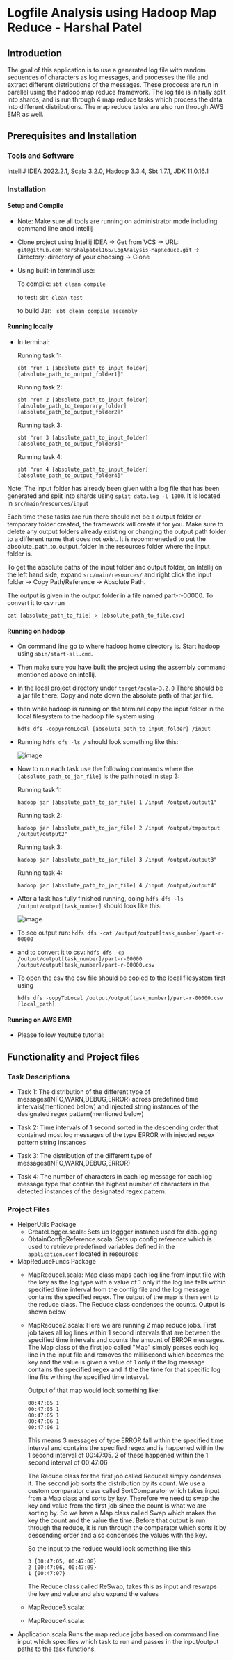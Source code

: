 # Logfile Analysis using Hadoop Map Reduce - Harshal Patel 
## Introduction
The goal of this application is to use a generated log file with random sequences of characters as log messages, and processes the file and extract different distributions of the messages. These proccess are run in parellel using the hadoop map reduce framework. The log file is initially split into shards, and is run through 4 map reduce tasks which process the data into different distributions. The map reduce tasks are also run through AWS EMR as well.
## Prerequisites and Installation
### Tools and Software 
IntelliJ IDEA 2022.2.1, Scala 3.2.0, Hadoop 3.3.4, Sbt 1.7.1, JDK 11.0.16.1
### Installation
#### Setup and Compile
- Note: Make sure all tools are running on administrator mode including command line andd Intellij
- Clone project using Intellij IDEA -> Get from VCS -> URL: ```git@github.com:harshalpatel165/LogAnalysis-MapReduce.git``` -> Directory: directory of your choosing -> Clone
- Using built-in terminal use:

  To compile:
  ```sbt clean compile```
  
  to test:
  ```sbt clean test```
  
  to build Jar:
  ``` sbt clean compile assembly```
 
#### Running locally
- In terminal:
  
  Running task 1:
  
  ```sbt "run 1 [absolute_path_to_input_folder] [absolute_path_to_output_folder1]"```
  
  Running task 2:
  
  ```sbt "run 2 [absolute_path_to_input_folder] [absolute_path_to_temporary_folder] [absolute_path_to_output_folder2]"```
  
  Running task 3:
  
  ```sbt "run 3 [absolute_path_to_input_folder] [absolute_path_to_output_folder3]"```
  
  Running task 4:
  
  ```sbt "run 4 [absolute_path_to_input_folder] [absolute_path_to_output_folder4]"```
  
 Note: The input folder has already been given with a log file that has been generated and split into shards using ```split data.log -l 1000```. It is located in ```src/main/resources/input```
 
Each time these tasks are run there should not be a output folder or temporary folder created, the framework will create it for you. Make sure to delete any output folders already existing or changing the output path folder to a different name that does not exist. It is recommeneded to put the absolute_path_to_output_folder in the resources folder where the input folder is.

To get the absolute paths of the input folder and output folder, on Intellij on the left hand side, expand ```src/main/resources/``` and right click the input folder -> Copy Path/Reference -> Absolute Path.

The output is given in the output folder in a file named part-r-00000. To convert it to csv run 

```cat [absolute_path_to_file] > [absolute_path_to_file.csv]```


#### Running on hadoop
- On command line go to where hadoop home directory is. Start hadoop using ```sbin/start-all.cmd```. 
- Then make sure you have built the project using the assembly command mentioned above on intellij. 
- In the local project directory under ```target/scala-3.2.0``` There should be a jar file there. Copy and note down the absolute path of that jar file.
- then while hadoop is running on the terminal copy the input folder in the local filesystem to the hadoop file system using 

  ```hdfs dfs -copyFromLocal [absolute_path_to_input_folder] /input```
- Running ```hdfs dfs -ls /``` should look something like this: 

  ![image](https://user-images.githubusercontent.com/55267253/196010363-61f7a9c2-bf9c-45b7-9899-e5647849ed25.png)
- Now to run each task use the following commands where the ```[absolute_path_to_jar_file]``` is the path noted in step 3:

  Running task 1:
  
  ```hadoop jar [absolute_path_to_jar_file] 1 /input /output/output1"```
  
  Running task 2:
  
  ```hadoop jar [absolute_path_to_jar_file] 2 /input /output/tmpoutput /output/output2"```
  
  Running task 3:
  
  ```hadoop jar [absolute_path_to_jar_file] 3 /input /output/output3"```
  
  Running task 4:
  
  ```hadoop jar [absolute_path_to_jar_file] 4 /input /output/output4"```
- After a task has fully finished running, doing ```hdfs dfs -ls /output/output[task_number]``` should look like this:

  ![image](https://user-images.githubusercontent.com/55267253/196010608-870f04a8-27f3-4f2c-ab12-9dd2b22d3fb5.png)
  
- To see output run: ```hdfs dfs -cat /output/output[task_number]/part-r-00000``` 
- and to convert it to csv: ```hdfs dfs -cp /output/output[task_number]/part-r-00000 /output/output[task_number]/part-r-00000.csv```
- To open the csv the csv file should be copied to the local filesystem first using 

  ```hdfs dfs -copyToLocal /output/output[task_number]/part-r-00000.csv [local_path]```
  
#### Running on AWS EMR
- Please follow Youtube tutorial: 

## Functionality and Project files

### Task Descriptions
- Task 1:
  The distribution of the different type of messages(INFO,WARN,DEBUG,ERROR) across predefined time intervals(mentioned below) and injected string instances of the designated regex pattern(mentioned below)

- Task 2:
  Time intervals of 1 second sorted in the descending order that contained most log messages of the type ERROR with injected regex pattern string instances

- Task 3:
  The distribution of the different type of messages(INFO,WARN,DEBUG,ERROR)

- Task 4:
  The number of characters in each log message for each log message type that contain the highest number of characters in the detected instances of the designated regex pattern.

### Project Files
- HelperUtils Package
  - CreateLogger.scala: Sets up loggger instance used for debugging
  - ObtainConfigReference.scala: Sets up config reference which is used to retrieve predefined variables defined in the ```application.conf``` located in resources
- MapReduceFuncs Package
  - MapReduce1.scala: Map class maps each log line from input file with the key as the log type with a value of 1 only if the log line falls within specified time interval from the config file and the log message contains the specified regex. The output of the map is then sent to the reduce class. The Reduce class condenses the counts. Output is shown below

  - MapReduce2.scala: Here we are running 2 map reduce jobs. First job takes all log lines within 1 second intervals that are between the specified time intervals and counts the amount of ERROR messages. The Map class of the first job called "Map" simply parses each log line in the input file and removes the millisecond which becomes the key and the value is given a value of 1 only if the log message contains the specified regex and if the the time for that specific log line fits withing the specified time interval.
  
    Output of that map would look something like:
    ```
    00:47:05 1
    00:47:05 1
    00:47:05 1
    00:47:06 1
    00:47:06 1
    ```
    This means 3 messages of type ERROR fall within the specified time interval and contains the specified regex and is happened within the 1 second interval of 00:47:05. 2 of these happened within the 1 second interval of 00:47:06
    
    The Reduce class for the first job called Reduce1 simply condenses it. The second job sorts the distribution by its count. We use a custom comparator class called SortComparator  which takes input from a Map class and sorts by key. Therefore we need to swap the key and value from the first job since the count is what we are sorting by. So we have a Map class called Swap which makes the key the count and the value the time. Before that output is run through the reduce, it is run through the comparator which sorts it by descending order and also condenses the values with the key. 
    
    So the input to the reduce would look something like this
    ```
    3 {00:47:05, 00:47:08}
    2 {00:47:06, 00:47:09}
    1 {00:47:07}
    ```
    The Reduce class called ReSwap, takes this as input and reswaps the key and value and also expand the values
    
    
  - MapReduce3.scala: 
  - MapReduce4.scala: 
- Application.scala
  Runs the map reduce jobs based on commmand line input which specifies which task to run and passes in the input/output paths to the task functions. 



